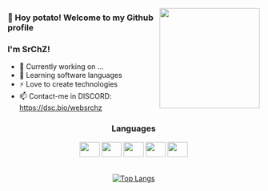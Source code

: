 <p align="center">
  <img align="right" height="200" src="..." />
</p align="center">

### 👋 Hoy potato! Welcome to my Github profile
### I'm SrChZ!

- 🔭 Currently working on ...
- 🌱 Learning software languages
- ⚡ Love to create technologies
- 📫 Contact-me in DISCORD: https://dsc.bio/websrchz

<div align="center">
  <h3> Languages </h3>
  <img aling="center" height="30" width="40" src="https://cdn.jsdelivr.net/gh/devicons/devicon/icons/python/python-original.svg"/>
  <img aling="center" height="30" width="40" src="https://cdn.jsdelivr.net/gh/devicons/devicon/icons/java/java-original.svg"/>
  <img aling="center" height="30" width="40" src="https://cdn.jsdelivr.net/gh/devicons/devicon/icons/javascript/javascript-original.svg"/>
  <img aling="center" height="30" width="40" src="https://cdn.jsdelivr.net/gh/devicons/devicon/icons/html5/html5-original.svg"/>
  <img aling="center" height="30" width="40" src="https://cdn.jsdelivr.net/gh/devicons/devicon/icons/css3/css3-original.svg" />
</div>

<br>
<div align="center">

  
  [![Top Langs](https://github-readme-stats.vercel.app/api/top-langs/?username=WebSrChZ&layout=compact&langs_count=10&theme=dark&hide_title=true)](https://github.com/WebSrChZ/github-readme-stats)
</div>
